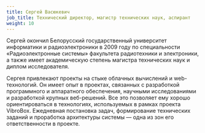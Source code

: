 ```yaml
---
title: Сергей Васюкевич
job_title: Технический директор, магистр технических наук, аспирант
weight: 10
---
```

Сергей окончил Белорусский государственный университет информатики и радиоэлектроники в 2009 году по специальности «Радиоэлектронные системы» факультета радиотехники и электроники, а также имеет академическую степень магистра технических наук и диплом исследователя.

Сергея привлекают проекты на стыке облачных вычислений и web-технологий. Он имеет опыт в проектах, связанных с разработкой программного и аппаратного обеспечения, научными исследованиями и разработкой крупных веб-решений. Все это позволяет ему хорошо ориентироваться в технологиях, используемых в рамках проекта VibroBox. Ежедневная постановка задач, формирование технических заданий и проработка архитектуры системы — одна из зон его ответственности в проекте.
